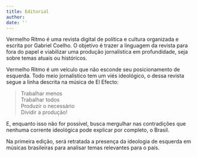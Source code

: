 ```yaml
---
title: Editorial
author:
date: ''
---
```


Vermelho Ritmo é uma revista digital de política e cultura organizada e escrita por Gabriel Coelho. O objetivo é trazer a linguagem da revista para fora do papel e viabilizar uma produção jornalística em profundidade, seja sobre temas atuais ou históricos.

Vermelho Ritmo é um veículo que não esconde seu posicionamento de esquerda. Todo meio jornalístico tem um viés ideológico, o dessa revista segue a linha descrita na música de El Efecto:

> Trabalhar menos \
> Trabalhar todos \
> Produzir o necessário \
> Dividir a produção!

E, enquanto isso não for possível, busca mergulhar nas contradições que nenhuma corrente ideológica pode explicar por completo, o Brasil.

Na primeira edição, será retratada a presença da ideologia de esquerda em músicas brasileiras para analisar temas relevantes para o país.
